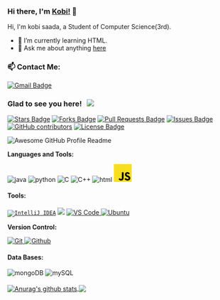 ### Hi there, I'm [Kobi!](https://KobiSaada.github.io) 👋



Hi, I'm kobi saada, a Student of Computer Science(3rd).

- 🔭 I’m currently learning HTML.
- 💬 Ask me about anything [here](https://github.com/KobiSaada/KobiSaada/issues)


<h3> 📫 Contact Me:</h3>

[![Gmail Badge](https://img.shields.io/badge/-kobisaada054@gmail.com-c14438?style=flat-square&logo=Gmail&logoColor=white&link=mailto:kobisaada054@gmail.com)](mailto:kobisaada054@gmail.com)
### Glad to see you here! &nbsp; ![](https://visitor-badge.glitch.me/badge?page_id=KobiSaada.KobiSaada)


<a href="https://github.com/KobiSaada/awesome-github-profile-readme/stargazers"><img src="https://img.shields.io/github/stars/KobiSaada/awesome-github-profile-readme" alt="Stars Badge"/></a>
<a href="https://github.com/KobiSaada/awesome-github-profile-readme/network/members"><img src="https://img.shields.io/github/forks/KobiSaada/awesome-github-profile-readme" alt="Forks Badge"/></a>
<a href="https://github.com/KobiSaada/awesome-github-profile-readme/pulls"><img src="https://img.shields.io/github/issues-pr/KobiSaada/awesome-github-profile-readme" alt="Pull Requests Badge"/></a>
<a href="https://github.com/KobiSaada/awesome-github-profile-readme/issues"><img src="https://img.shields.io/github/issues/KobiSaada/awesome-github-profile-readme" alt="Issues Badge"/></a>
<a href="https://github.com/KobiSaada/awesome-github-profile-readme/graphs/contributors"><img alt="GitHub contributors" src="https://img.shields.io/github/contributors/KobiSaada/awesome-github-profile-readme?color=2b9348"></a>
<a href="https://github.com/KobiSaada/awesome-github-profile-readme/blob/master/LICENSE"><img src="https://img.shields.io/github/license/KobiSaada/awesome-github-profile-readme?color=2b9348" alt="License Badge"/></a>

<img alt="Awesome GitHub Profile Readme" src="assets/agpr.gif"> </img>

**Languages and Tools:**  

<span> 
    <img src="https://img.shields.io/badge/Java-ED8B00?style=for-the-badge&logo=java&logoColor=white" alt="java" height="40"/>
    <img src="https://img.shields.io/badge/Python-14354C?style=for-the-badge&logo=python&logoColor=white" alt="python" height="40"/>
    <img src="https://img.shields.io/badge/C-00599C?style=for-the-badge&logo=c&logoColor=white" alt="C" height="40"/>
    <img src="https://img.shields.io/badge/C%2B%2B-00599C?style=for-the-badge&logo=c%2B%2B&logoColor=white" alt="C++" height="40"/>
    <img src="https://img.shields.io/badge/HTML5-E34F26?style=for-the-badge&logo=html5&logoColor=white" alt="html" height="40"/>
        <a href="https://www.javascript.com/">
  <img
    alt="JavaScript"
    height="40"
    width="40"
    src="https://raw.githubusercontent.com/vatsa287/vatsa287/master/assets/javascript.svg" />
</a>
         
<h4 align="left">Tools:</h3>
   
<span>
  <code><a href = "https://www.jetbrains.com/idea/"><img height="40" src="https://upload.wikimedia.org/wikipedia/commons/thumb/9/9c/IntelliJ_IDEA_Icon.svg/96px-IntelliJ_IDEA_Icon.svg.png" alt="IntelliJ IDEA"></a></code>
 <code><a href = "https://www.jetbrains.com/pycharm/"><img height="40" src="https://resources.jetbrains.com/storage/products/pycharm/img/meta/pycharm_logo_300x300.png"></a></code>
 <a href="code.visualstudio.com/">
  <img 
    alt="VS Code"
    height="40"
    width="40"
    src="https://raw.githubusercontent.com/vatsa287/vatsa287/master/assets/visualstudio-plain.svg" />
</a>
    <a href="https://ubuntu.com">
  <img 
    alt="Ubuntu"
    height="40"
    width="40"
    src="https://raw.githubusercontent.com/vatsa287/vatsa287/master/assets/ubuntu-plain.svg" />
</a>

    
</span>
        
**Version Control:**
        
<a href="https://git-scm.com">
  <img
    alt="Git"
    height="40"
    width="40"
    src="https://raw.githubusercontent.com/vatsa287/vatsa287/master/assets/git-original.svg" />
</a>
<a href="https://github.com">
  <img
    alt="Github"
    height="40"
    width="40"
    src="https://raw.githubusercontent.com/vatsa287/vatsa287/master/assets/github-original.svg" />
</a>
         
</span>
<h4 align="left">Data Bases:</h3>
<span>
    <img src="https://img.shields.io/badge/MongoDB-4EA94B?style=for-the-badge&logo=mongodb&logoColor=white" alt="mongoDB" height="40"/>
    <img src="https://img.shields.io/badge/MySQL-00000F?style=for-the-badge&logo=mysql&logoColor=white" alt="mySQL" height="40"/>
    
</span>
</br></br>

<a href="https://github.com/KobiSaada/github-readme-stats">
  <img align="center" src="https://github-readme-stats.vercel.app/api?username=KobiSaada&show_icons=true&include_all_commits=true&theme=material-palenight" alt="Anurag's github stats" />
</a>

<a href="https://github.com/KobiSaada/github-readme-stats">
 
  <img align="center" src="https://github-readme-stats.vercel.app/api/top-langs/?username=KobiSaada&layout=compact&theme=material-palenight" />
</a>

